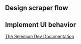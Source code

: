 ## Design scraper flow

## Implement UI behavior

[The Selenium Dev Documentation](https://selenium.dev/documentation/en/)